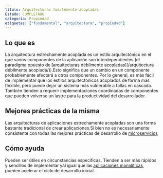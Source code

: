```yaml
---
título: Arquitecturas fuertemente acopladas
Estado: COMPLETADO
categoría: Propiedad
etiquetas: ["fundamental", "arquitectura", "propiedad"]
---
```


## Lo que es

La arquitectura estrechamente acoplada es un estilo arquitectónico en el que varios componentes de la aplicación son interdependientes.(el paradigma opuesto de [arquitecturas débilmente acopladas](/arquitectura débilmente acoplada/)).Esto significa que un cambio en un componente probablemente afectará a otros componentes. Por lo general, es más fácil de implementar que los estilos arquitectónicos acoplados de forma más flexible, pero puede dejar un sistema más vulnerable a fallas en cascada. También tienden a requerir implementaciones coordinadas de componentes que pueden volverse un lastre para la productividad del desarrollador.

## Mejores prácticas de la misma

Las arquitecturas de aplicaciones estrechamente acopladas son una forma bastante tradicional de crear aplicaciones.Si bien no es necesariamente consistente con todas las mejores prácticas de desarrollo de [microservicios](/microservicios/)

## Cómo ayuda

Pueden ser útiles en circunstancias específicas. Tienden a ser más rápidos y sencillos de implementar yal igual que las [aplicaciones monolíticas](/monolithic-apps/), pueden acelerar el ciclo de desarrollo inicial.
